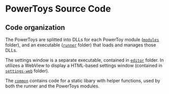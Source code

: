 # PowerToys Source Code

## Code organization
The PowerToys are splitted into DLLs for each PowerToy module ([`modules`](/src/modules) folder), and an executable ([`runner`](/src/runner) folder) that loads and manages those DLLs.

The settings window is a separate executable, contained in [`editor`](/src/editor) folder. In utilizes a WebView to display a HTML-based settings window (contained in [`settings-web`](/src/settings-web) folder).

The [`common`](/src/common) contains code for a static libary with helper functions, used by both the runner and the PowerToys modules.
